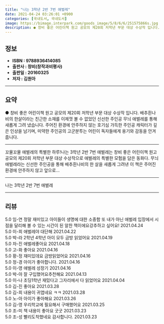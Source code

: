 ```yaml
---
title: "나는 3학년 2반 7번 애벌레"
date: 2021-04-24 03:26:01 +0900
categories: [국내도서, 국내도서]
image: https://bimage.interpark.com/goods_image/5/8/6/6/251575866s.jpg
description: ● 창비 좋은 어린이책 원고 공모의 제20회 저학년 부문 대상 수상작 입니다. 배추흰나비의 한살이라는 친근한 소재를 이제껏 볼 수 없었던 신선한 주인공 무늬 애벌레를 통해 새롭게 그려 냈습니다. 주어진 환경에 안주하지 않는 호기심 가득한 주인공 캐릭터가 깊은 인상을 남기며, 미약한 주
---
```


## **정보**

- **ISBN : 9788936414085**
- **출판사 : 창비(창작과비평사)**
- **출판일 : 20160325**
- **저자 : 김원아**

------



## **요약**

●  창비 좋은 어린이책 원고 공모의 제20회 저학년 부문 대상 수상작 입니다. 배추흰나비의 한살이라는 친근한 소재를 이제껏 볼 수 없었던 신선한 주인공 무늬 애벌레를 통해 새롭게 그려 냈습니다. 주어진 환경에 안주하지 않는 호기심 가득한 주인공 캐릭터가 깊은 인상을 남기며, 미약한 주인공의 고군분투는 어린이 독자들에게 용기와 감동을 안겨 줍니다.

------

꼬물꼬물 애벌레의 특별한 하루!나는 3학년 2반 7번 애벌레는 창비 좋은 어린이책 원고 공모의 제20회 저학년 부문 대상 수상작으로 애벌레의 특별한 모험을 담은 동화다. 무늬 애벌레라는 신선한 주인공을 통해 배추흰나비의 한 살을 새롭게 그려낸 이 책은 주어진 환경에 안주하지 않고 앞으로... 

------


나는 3학년 2반 7번 애벌레 

------


## **리뷰** 

5.0 임-연 정말 재미있고 아이들이 생명에 대한 소중함 또 내가 아닌 애벌레 입장에서 시점을 달리해 볼 수 있는 시간이 된 알찬 책이에요강추하고 싶어요! 2021.04.24 <br/>5.0 이-희 애벌레야 대단해 2021.04.22 <br/>5.0 박-라 2학년 4학년 아이 모두 금방 읽었어요 2021.04.19 <br/>5.0 차-진 애벌레좋아요 2021.04.18 <br/>5.0 고-화 좋아요  2021.04.16 <br/>5.0 황-정 재미있데요 금방읽었어요 2021.04.16 <br/>5.0 정-경 아이가 좋아합니다. 2021.04.16 <br/>5.0 이-영 애벌레 성장기 2021.04.16 <br/>5.0 박-아 잘 구입했어요추천해요 2021.04.13 <br/>5.0 이-나 초딩1학년 재밌다고 그자리에서 다 읽었어요 2021.04.04 <br/>5.0 김-진 좋아요 2021.03.28 <br/>5.0 김-희 내용이 귀엽네요 ㅋㅋ 2021.03.28 <br/>5.0 노-아 아이가 좋아해요 2021.03.26 <br/>5.0 김-영 우리학교에 필요해서 구매했어요  2021.03.25 <br/>5.0 조-미 책 내용이 좋아요 굿굿  2021.03.23 <br/>5.0 조-성 빨리도착했네요 감사합니다. 2021.03.23 <br/>
